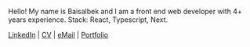 Hello!
My name is Baisalbek and I am a front end web developer with 4+ years experience. Stack: React, Typescript, Next.

[LinkedIn](https://www.linkedin.com/in/baisalbek-daniiarov/) | [CV](https://docs.google.com/document/d/1yU_nI7Q6hQrGM1QEt8qDWo-ikpFaM5b5z2ZvkWghePg/export?format=pdf) | [eMail](baisalbek.daniiarov@gmail.com) | [Portfolio](https://xbaysal11.github.io/)
